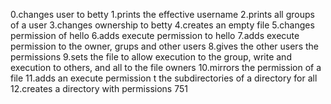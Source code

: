0.changes user to betty
1.prints the effective username
2.prints all groups of a user
3.changes ownership to betty
4.creates an empty file
5.changes permission of hello
6.adds execute permission to hello
7.adds execute permission to the owner, grups and other users
8.gives the other users the permissions
9.sets the file to allow execution to the group, write and execution to others, and all to the file owners
10.mirrors the permission of a file
11.adds an execute permission t the subdirectories of a directory for all
12.creates a directory with permissions 751
